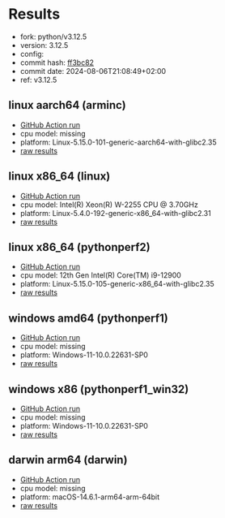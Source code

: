 # Results

- fork: python/v3.12.5
- version: 3.12.5
- config: 
- commit hash: [ff3bc82](https://github.com/python/cpython/commit/ff3bc82)
- commit date: 2024-08-06T21:08:49+02:00
- ref: v3.12.5

## linux aarch64 (arminc)

- [GitHub Action run](https://github.com/faster-cpython/benchmarking/actions/runs/10560121094)
- cpu model: missing
- platform: Linux-5.15.0-101-generic-aarch64-with-glibc2.35
- [raw results](bm-20240806-arminc-aarch64-python-v3.12.5-3.12.5-ff3bc82.json)

## linux x86_64 (linux)

- [GitHub Action run](https://github.com/faster-cpython/benchmarking/actions/runs/10560121094)
- cpu model: Intel(R) Xeon(R) W-2255 CPU @ 3.70GHz
- platform: Linux-5.4.0-192-generic-x86_64-with-glibc2.31
- [raw results](bm-20240806-linux-x86_64-python-v3.12.5-3.12.5-ff3bc82.json)

## linux x86_64 (pythonperf2)

- [GitHub Action run](https://github.com/faster-cpython/benchmarking/actions/runs/10560121094)
- cpu model: 12th Gen Intel(R) Core(TM) i9-12900
- platform: Linux-5.15.0-105-generic-x86_64-with-glibc2.35
- [raw results](bm-20240806-pythonperf2-x86_64-python-v3.12.5-3.12.5-ff3bc82.json)

## windows amd64 (pythonperf1)

- [GitHub Action run](https://github.com/faster-cpython/benchmarking/actions/runs/10560121094)
- cpu model: missing
- platform: Windows-11-10.0.22631-SP0
- [raw results](bm-20240806-pythonperf1-amd64-python-v3.12.5-3.12.5-ff3bc82.json)

## windows x86 (pythonperf1_win32)

- [GitHub Action run](https://github.com/faster-cpython/benchmarking/actions/runs/10560121094)
- cpu model: missing
- platform: Windows-11-10.0.22631-SP0
- [raw results](bm-20240806-pythonperf1_win32-x86-python-v3.12.5-3.12.5-ff3bc82.json)

## darwin arm64 (darwin)

- [GitHub Action run](https://github.com/faster-cpython/benchmarking/actions/runs/10560121094)
- cpu model: missing
- platform: macOS-14.6.1-arm64-arm-64bit
- [raw results](bm-20240806-darwin-arm64-python-v3.12.5-3.12.5-ff3bc82.json)

